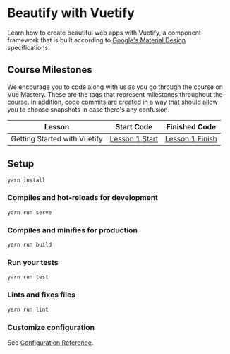# Beautify with Vuetify

Learn how to create beautiful web apps with Vuetify, a component framework that is built according to [Google's Material Design](https://material.io/design/) specifications.

## Course Milestones

We encourage you to code along with us as you go through the course on Vue Mastery. These are the tags that represent milestones throughout the course. In addition, code commits are created in a way that should allow you to choose snapshots in case there's any confusion.

| Lesson                       | Start Code                                                                                      | Finished Code                                                                                     |
| ---------------------------- | ----------------------------------------------------------------------------------------------- | ------------------------------------------------------------------------------------------------- |
| Getting Started with Vuetify | [Lesson 1 Start](https://github.com/Code-Pop/beautify-with-vuetify/releases/tag/lesson-1-START) | [Lesson 1 Finish](https://github.com/Code-Pop/beautify-with-vuetify/releases/tag/lesson-1-FINISH) |

## Setup

```
yarn install
```

### Compiles and hot-reloads for development

```
yarn run serve
```

### Compiles and minifies for production

```
yarn run build
```

### Run your tests

```
yarn run test
```

### Lints and fixes files

```
yarn run lint
```

### Customize configuration

See [Configuration Reference](https://cli.vuejs.org/config/).
